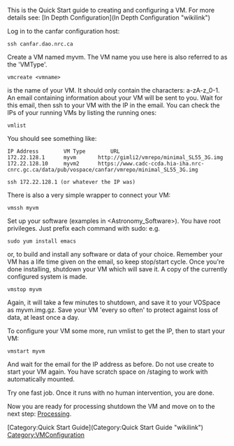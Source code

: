 This is the Quick Start guide to creating and configuring a VM. For more details see: [In Depth Configuration](In Depth Configuration "wikilink")

Log in to the canfar configuration host:

    ssh canfar.dao.nrc.ca

Create a VM named myvm. The VM name you use here is also referred to as the 'VMType'.

    vmcreate <vmname>

<vmname> is the name of your VM. It should only contain the characters: a-zA-z\_0-1. An email containing information about your VM will be sent to you. Wait for this email, then ssh to your VM with the IP in the email. You can check the IPs of your running VMs by listing the running ones:

    vmlist

You should see something like:

    IP Address        VM Type        URL
    172.22.128.1      myvm       http://gimli2/vmrepo/minimal_SL55_3G.img
    172.22.128.10     myvm2      https://www.cadc-ccda.hia-iha.nrc-cnrc.gc.ca/data/pub/vospace/canfar/vmrepo/minimal_SL55_3G.img

    ssh 172.22.128.1 (or whatever the IP was)

There is also a very simple wrapper to connect your VM:

    vmssh myvm

Set up your software (examples in <Astronomy_Software>). You have root privileges. Just prefix each command with sudo: e.g.

    sudo yum install emacs

or, to build and install any software or data of your choice. Remember your VM has a life time given on the email, so keep stop/start cycle. Once you're done installing, shutdown your VM which will save it. A copy of the currently configured system is made.

    vmstop myvm

Again, it will take a few minutes to shutdown, and save it to your VOSpace as myvm.img.gz. Save your VM 'every so often' to protect against loss of data, at least once a day.

To configure your VM some more, run vmlist to get the IP, then to start your VM:

    vmstart myvm

And wait for the email for the IP address as before. Do not use create to start your VM again. You have scratch space on /staging to work with automatically mounted.

Try one fast job. Once it runs with no human intervention, you are done.

Now you are ready for processing shutdown the VM and move on to the next step: [Processing](Quick_Start_Processing "wikilink").

[Category:Quick Start Guide](Category:Quick Start Guide "wikilink") <Category:VMConfiguration>
